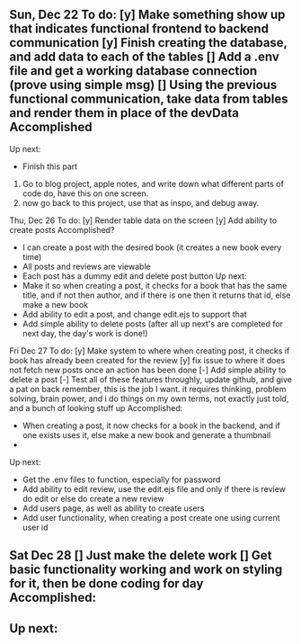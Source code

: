 Sun, Dec 22
To do:
[y] Make something show up that indicates functional frontend to backend communication
[y] Finish creating the database, and add data to each of the tables
[] Add a .env file and get a working database connection (prove using simple msg)
[] Using the previous functional communication, take data from tables and render them in place of the devData
Accomplished
- 
Up next:
- Finish this part

1. Go to blog project, apple notes, and write down what different parts of code do, have this on one screen.
2. now go back to this project, use that as inspo, and debug away.

Thu, Dec 26
To do:
[y] Render table data on the screen
[y] Add ability to create posts
Accomplished?
- I can create a post with the desired book (it creates a new book every time)
- All posts and reviews are viewable
- Each post has a dummy edit and delete post button
Up next:
- Make it so when creating a post, it checks for a book that has the same title, and if not then author, and if there is one then it returns that id, else make a new book
- Add ability to edit a post, and change edit.ejs to support that
- Add simple ability to delete posts
(after all up next's are completed for next day, the day's work is done!)

Fri Dec 27
To do:
[y] Make system to where when creating post, it checks if book has already been created for the review
[y] fix issue to where it does not fetch new posts once an action has been done
[-] Add simple ability to delete a post
[-] Test all of these features throughly, update github, and give a pat on back
remember, this is the job I want. it requires thinking, problem solving, brain power, and i do things on my own terms, not exactly just told, and a bunch of looking stuff up
Accomplished:
- When creating a post, it now checks for a book in the backend, and if one exists uses it, else make a new book and generate a thumbnail
- 
Up next:
- Get the .env files to function, especially for password
- Add ability to edit review, use the edit.ejs file and only if there is review do edit or else do create a new review
- Add users page, as well as ability to create users
- Add user functionality, when creating a post create one using current user id

Sat Dec 28
[] Just make the delete work
[] Get basic functionality working and work on styling for it, then be done coding for day
Accomplished:
- 
Up next:
- 